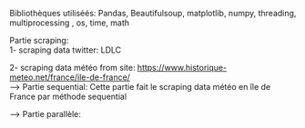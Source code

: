 

Bibliothèques utiliséés: Pandas, Beautifulsoup, matplotlib, numpy, threading, multiprocessing , os, time, math <br/>

Partie scraping: <br/>
1- scraping data twitter: LDLC <br/>

2- scraping data météo from site: https://www.historique-meteo.net/france/ile-de-france/ <br/>
--> Partie sequential: Cette partie fait le scraping data météo en île de France par méthode sequential <br/>

--> Partie parallèle: <br/>
                 
